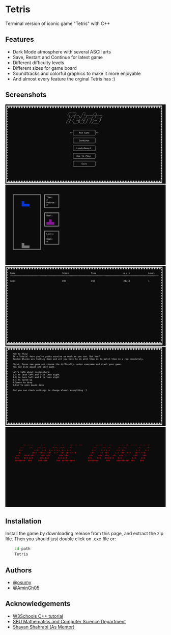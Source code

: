 
# Tetris

Terminal version of iconic game "Tetris" with C++


## Features

- Dark Mode atmosphere with several ASCII arts
- Save, Restart and Continue for latest game
- Different difficulty levels
- Different sizes for game board
- Soundtracks and colorful graphics to make it more enjoyable
- And almost every feature the orginal Tetris has :)


## Screenshots

![menu](Tetris/screenshots/menu.png)
![game](Tetris/screenshots/game.png)
![leader-board](Tetris/screenshots/leaderboard.png)
![how-to-play](Tetris/screenshots/howto.png)
![game-over](Tetris/screenshots/over.png)

## Installation

Install the game by downloading release from this page, and extract the zip file. Then you should just double click on .exe file or:

```cmd
    cd path
    Tetris
```
    
## Authors

- [@osumy](https://github.com/osumy)
- [@AminGh05](https://github.com/Amin-Gh-05)


## Acknowledgements

- [W3Schools C++ tutorial](https://www.w3schools.com/cpp/)
- [SBU Mathematics and Computer Science Department](https://mathsci.sbu.ac.ir/)
- [Shayan Shahrabi (As Mentor)](https://github.com/ShayanShahrabi)
